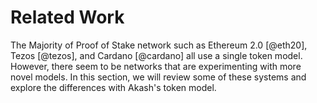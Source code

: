 # Related Work

The Majority of Proof of Stake network such as Ethereum 2.0 [@eth20], Tezos [@tezos], and Cardano [@cardano] all use a single token model. However, there seem to be networks that are experimenting with more novel models. In this section, we will review some of these systems and explore the differences with Akash's token model.